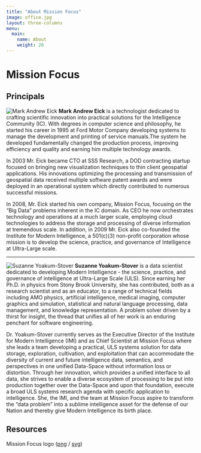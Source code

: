 ```yaml
---
title: "About Mission Focus"
image: office.jpg
layout: three-columns
menu:
  main:
    name: About
    weight: 20
---
```


# Mission Focus

## Principals

![Mark Andrew Eick](/images/eick.jpg) **Mark Andrew Eick** is a technologist dedicated to crafting scientific innovation into practical solutions for the Intelligence Community (IC). With degrees in computer science and philosophy, he started his career in 1995 at Ford Motor Company developing systems to manage the development and printing of service manuals.The system he developed fundamentally changed the production process, improving efficiency and quality and earning him multiple technology awards.

In 2003 Mr. Eick became CTO at SSS Research, a DOD contracting startup focused on bringing new visualization techniques to thin client geospatial applications. His innovations optimizing the processing and transmission of geospatial data received multiple software patent awards and were deployed in an operational system which directly contributed to numerous successful missions.

In 2008, Mr. Eick started his own company, Mission Focus, focusing on the “Big Data” problems inherent in the IC domain. As CEO he now orchestrates technology and operations at a much larger scale, employing cloud technologies to address the storage and processing of diverse information at tremendous scale. In addition, in 2009 Mr. Eick also co-founded the Institute for Modern Intelligence, a 501(c)(3) non-profit corporation whose mission is to develop the science, practice, and governance of Intelligence at Ultra-Large scale.

---

![Suzanne Yoakum-Stover](/images/suzanne-yoakum-stover.jpg) **Suzanne Yoakum-Stover** is a data scientist dedicated to developing Modern Intelligence - the science, practice, and governance of intelligence at Ultra-Large Scale (ULS). Since earning her Ph.D. in physics from Stony Brook University, she has contributed, both as a research scientist and as an educator, to a range of technical fields including AMO physics, artificial intelligence, medical imaging, computer graphics and simulation, statistical and natural language processing, data management, and knowledge representation. A problem solver driven by a thirst for insight, the thread that unifies all of her work is an enduring penchant for software engineering.

Dr. Yoakum-Stover currently serves as the Executive Director of the Institute for Modern Intelligence (IMI) and as Chief Scientist at Mission Focus where she leads a team developing a practical, ULS systems solution for data storage, exploration, cultivation, and exploitation that can accommodate the diversity of current and future intelligence data, semantics, and perspectives in one unified Data-Space without information loss or distortion. Through her innovation, which provides a unified interface to all data, she strives to enable a diverse ecosystem of processing to be put into production together over the Data-Space and upon that foundation, execute a broad ULS systems research agenda with specific application to intelligence. She, the IMI, and the team at Mission Focus aspire to transform the “data problem” into a sublime intelligence asset for the defense of our Nation and thereby give Modern Intelligence its birth place.

## Resources

Mission Focus logo ([png](/images/mission-focus-logo.png) / [svg](/images/images-svg/logo-missionfocus.svg))